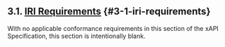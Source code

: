 ## 3.1. [IRI Requirements](https://github.com/adlnet/xAPI-Spec/blob/1.0.3/xAPI-Data.md#iri-requirements) {#3-1-iri-requirements}

With no applicable conformance requirements in this section of the xAPI Specification, this section is intentionally blank.